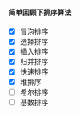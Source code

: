 #### 简单回顾下排序算法

- [x] 冒泡排序
- [x] 选择排序
- [x] 插入排序
- [x] 归并排序
- [x] 快速排序
- [x] 堆排序
- [ ] 希尔排序
- [ ] 基数排序